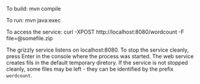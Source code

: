 To build:
    mvn compile

To run:
    mvn java:exec

To access the service:
    curl -XPOST http://localhost:8080/wordcount -F file=@somefile.zip

The grizzly service listens on localhost:8080. To stop the service cleanly, press Enter in the console where the process was started. The web service creates fils in the default temporary diretory. If the service is not stopped cleanly, some files may be left - they can be identified by the prefix `wordcount`.
